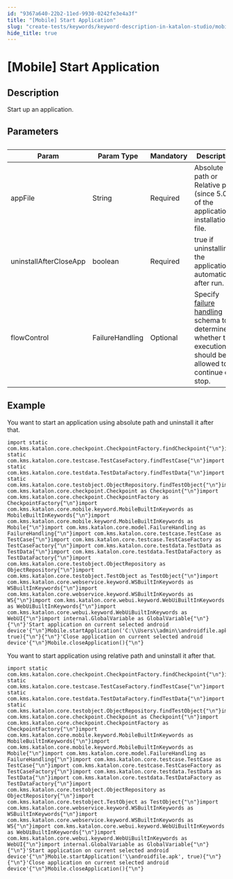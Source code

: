 ```yaml
---
id: "9367a640-22b2-11ed-9930-0242fe3e4a3f"
title: "[Mobile] Start Application"
slug: "create-tests/keywords/keyword-description-in-katalon-studio/mobile-keywords/mobile-start-application"
hide_title: true
---
```


# <a id="id_0" class="anchor_top_offset"/><a id="ariaid-title1" class="anchor_top_offset"/>[Mobile] Start Application


## <a id="id_0__id_1" class="anchor_top_offset"/>Description  

              
<p xmlns="http://www.w3.org/1999/xhtml" className="p">Start up an application.</p> 
      

## <a id="id_0__id_2" class="anchor_top_offset"/>Parameters  

              
<table xmlns="http://www.w3.org/1999/xhtml" className="table anchor_top_offset" id="id_0__3b1c82d3-755f-431b-bb76-121621c7925a"><caption /><thead className="thead"><tr className><th className="entry anchor_top_offset" id="id_0__3b1c82d3-755f-431b-bb76-121621c7925a__entry__1">Param</th><th className="entry anchor_top_offset" id="id_0__3b1c82d3-755f-431b-bb76-121621c7925a__entry__2">Param Type</th><th className="entry anchor_top_offset" id="id_0__3b1c82d3-755f-431b-bb76-121621c7925a__entry__3">Mandatory</th><th className="entry anchor_top_offset" id="id_0__3b1c82d3-755f-431b-bb76-121621c7925a__entry__4">Description</th></tr></thead><tbody className="tbody"><tr className><td className="entry" headers="id_0__3b1c82d3-755f-431b-bb76-121621c7925a__entry__1 id_0__3b1c82d3-755f-431b-bb76-121621c7925a__entry__2 id_0__3b1c82d3-755f-431b-bb76-121621c7925a__entry__3 id_0__3b1c82d3-755f-431b-bb76-121621c7925a__entry__4 ">appFile</td><td className="entry" headers="id_0__3b1c82d3-755f-431b-bb76-121621c7925a__entry__1 id_0__3b1c82d3-755f-431b-bb76-121621c7925a__entry__2 id_0__3b1c82d3-755f-431b-bb76-121621c7925a__entry__3 id_0__3b1c82d3-755f-431b-bb76-121621c7925a__entry__4 ">String</td><td className="entry" headers="id_0__3b1c82d3-755f-431b-bb76-121621c7925a__entry__1 id_0__3b1c82d3-755f-431b-bb76-121621c7925a__entry__2 id_0__3b1c82d3-755f-431b-bb76-121621c7925a__entry__3 id_0__3b1c82d3-755f-431b-bb76-121621c7925a__entry__4 ">Required</td><td className="entry" headers="id_0__3b1c82d3-755f-431b-bb76-121621c7925a__entry__1 id_0__3b1c82d3-755f-431b-bb76-121621c7925a__entry__2 id_0__3b1c82d3-755f-431b-bb76-121621c7925a__entry__3 id_0__3b1c82d3-755f-431b-bb76-121621c7925a__entry__4 ">Absolute path or Relative path (since 5.0) of the application         installation file.</td></tr><tr className><td className="entry" headers="id_0__3b1c82d3-755f-431b-bb76-121621c7925a__entry__1 id_0__3b1c82d3-755f-431b-bb76-121621c7925a__entry__2 id_0__3b1c82d3-755f-431b-bb76-121621c7925a__entry__3 id_0__3b1c82d3-755f-431b-bb76-121621c7925a__entry__4 ">uninstallAfterCloseApp</td><td className="entry" headers="id_0__3b1c82d3-755f-431b-bb76-121621c7925a__entry__1 id_0__3b1c82d3-755f-431b-bb76-121621c7925a__entry__2 id_0__3b1c82d3-755f-431b-bb76-121621c7925a__entry__3 id_0__3b1c82d3-755f-431b-bb76-121621c7925a__entry__4 ">boolean</td><td className="entry" headers="id_0__3b1c82d3-755f-431b-bb76-121621c7925a__entry__1 id_0__3b1c82d3-755f-431b-bb76-121621c7925a__entry__2 id_0__3b1c82d3-755f-431b-bb76-121621c7925a__entry__3 id_0__3b1c82d3-755f-431b-bb76-121621c7925a__entry__4 ">Required</td><td className="entry" headers="id_0__3b1c82d3-755f-431b-bb76-121621c7925a__entry__1 id_0__3b1c82d3-755f-431b-bb76-121621c7925a__entry__2 id_0__3b1c82d3-755f-431b-bb76-121621c7925a__entry__3 id_0__3b1c82d3-755f-431b-bb76-121621c7925a__entry__4 ">true if uninstalling the application automatically after         run.</td></tr><tr className><td className="entry" headers="id_0__3b1c82d3-755f-431b-bb76-121621c7925a__entry__1 id_0__3b1c82d3-755f-431b-bb76-121621c7925a__entry__2 id_0__3b1c82d3-755f-431b-bb76-121621c7925a__entry__3 id_0__3b1c82d3-755f-431b-bb76-121621c7925a__entry__4 ">flowControl</td><td className="entry" headers="id_0__3b1c82d3-755f-431b-bb76-121621c7925a__entry__1 id_0__3b1c82d3-755f-431b-bb76-121621c7925a__entry__2 id_0__3b1c82d3-755f-431b-bb76-121621c7925a__entry__3 id_0__3b1c82d3-755f-431b-bb76-121621c7925a__entry__4 ">FailureHandling</td><td className="entry" headers="id_0__3b1c82d3-755f-431b-bb76-121621c7925a__entry__1 id_0__3b1c82d3-755f-431b-bb76-121621c7925a__entry__2 id_0__3b1c82d3-755f-431b-bb76-121621c7925a__entry__3 id_0__3b1c82d3-755f-431b-bb76-121621c7925a__entry__4 ">Optional</td><td className="entry" headers="id_0__3b1c82d3-755f-431b-bb76-121621c7925a__entry__1 id_0__3b1c82d3-755f-431b-bb76-121621c7925a__entry__2 id_0__3b1c82d3-755f-431b-bb76-121621c7925a__entry__3 id_0__3b1c82d3-755f-431b-bb76-121621c7925a__entry__4 ">Specify <a className="xref" href="/docs/maintain/configure-failure-handling-settings-in-katalon-studio">failure handling</a> schema to         determine whether the execution should be allowed to continue or         stop.</td></tr></tbody></table> 
      

## <a id="id_0__id_3" class="anchor_top_offset"/>Example 

              
<p xmlns="http://www.w3.org/1999/xhtml" className="p">You want to start an application using absolute path and   uninstall it after that.</p> 
              
<pre xmlns="http://www.w3.org/1999/xhtml" className="pre codeblock"><code>import static com.kms.katalon.core.checkpoint.CheckpointFactory.findCheckpoint{"\n"}import static com.kms.katalon.core.testcase.TestCaseFactory.findTestCase{"\n"}import static com.kms.katalon.core.testdata.TestDataFactory.findTestData{"\n"}import static com.kms.katalon.core.testobject.ObjectRepository.findTestObject{"\n"}import com.kms.katalon.core.checkpoint.Checkpoint as Checkpoint{"\n"}import com.kms.katalon.core.checkpoint.CheckpointFactory as CheckpointFactory{"\n"}import com.kms.katalon.core.mobile.keyword.MobileBuiltInKeywords as MobileBuiltInKeywords{"\n"}import com.kms.katalon.core.mobile.keyword.MobileBuiltInKeywords as Mobile{"\n"}import com.kms.katalon.core.model.FailureHandling as FailureHandling{"\n"}import com.kms.katalon.core.testcase.TestCase as TestCase{"\n"}import com.kms.katalon.core.testcase.TestCaseFactory as TestCaseFactory{"\n"}import com.kms.katalon.core.testdata.TestData as TestData{"\n"}import com.kms.katalon.core.testdata.TestDataFactory as TestDataFactory{"\n"}import com.kms.katalon.core.testobject.ObjectRepository as ObjectRepository{"\n"}import com.kms.katalon.core.testobject.TestObject as TestObject{"\n"}import com.kms.katalon.core.webservice.keyword.WSBuiltInKeywords as WSBuiltInKeywords{"\n"}import com.kms.katalon.core.webservice.keyword.WSBuiltInKeywords as WS{"\n"}import com.kms.katalon.core.webui.keyword.WebUiBuiltInKeywords as WebUiBuiltInKeywords{"\n"}import com.kms.katalon.core.webui.keyword.WebUiBuiltInKeywords as WebUI{"\n"}import internal.GlobalVariable as GlobalVariable{"\n"}{"\n"}'Start application on current selected android device'{"\n"}Mobile.startApplication('C:\\Users\\admin\\androidfile.apk', true){"\n"}{"\n"}'Close application on current selected android device'{"\n"}Mobile.closeApplication(){"\n"}</code></pre> 
            
<p xmlns="http://www.w3.org/1999/xhtml" className="p">You want to start application using relative path and uninstall   it after that.</p> 
              
<pre xmlns="http://www.w3.org/1999/xhtml" className="pre codeblock"><code>import static com.kms.katalon.core.checkpoint.CheckpointFactory.findCheckpoint{"\n"}import static com.kms.katalon.core.testcase.TestCaseFactory.findTestCase{"\n"}import static com.kms.katalon.core.testdata.TestDataFactory.findTestData{"\n"}import static com.kms.katalon.core.testobject.ObjectRepository.findTestObject{"\n"}import com.kms.katalon.core.checkpoint.Checkpoint as Checkpoint{"\n"}import com.kms.katalon.core.checkpoint.CheckpointFactory as CheckpointFactory{"\n"}import com.kms.katalon.core.mobile.keyword.MobileBuiltInKeywords as MobileBuiltInKeywords{"\n"}import com.kms.katalon.core.mobile.keyword.MobileBuiltInKeywords as Mobile{"\n"}import com.kms.katalon.core.model.FailureHandling as FailureHandling{"\n"}import com.kms.katalon.core.testcase.TestCase as TestCase{"\n"}import com.kms.katalon.core.testcase.TestCaseFactory as TestCaseFactory{"\n"}import com.kms.katalon.core.testdata.TestData as TestData{"\n"}import com.kms.katalon.core.testdata.TestDataFactory as TestDataFactory{"\n"}import com.kms.katalon.core.testobject.ObjectRepository as ObjectRepository{"\n"}import com.kms.katalon.core.testobject.TestObject as TestObject{"\n"}import com.kms.katalon.core.webservice.keyword.WSBuiltInKeywords as WSBuiltInKeywords{"\n"}import com.kms.katalon.core.webservice.keyword.WSBuiltInKeywords as WS{"\n"}import com.kms.katalon.core.webui.keyword.WebUiBuiltInKeywords as WebUiBuiltInKeywords{"\n"}import com.kms.katalon.core.webui.keyword.WebUiBuiltInKeywords as WebUI{"\n"}import internal.GlobalVariable as GlobalVariable{"\n"}{"\n"}'Start application on current selected android device'{"\n"}Mobile.startApplication('\\androidfile.apk', true){"\n"}{"\n"}'Close application on current selected android device'{"\n"}Mobile.closeApplication(){"\n"}</code></pre> 
            
